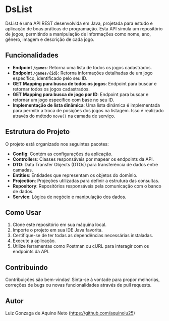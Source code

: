 # DsList

DsList é uma API REST desenvolvida em Java, projetada para estudo e aplicação de boas práticas de programação. Esta API simula um repositório de jogos, permitindo a manipulação de informações como nome, ano, gênero, imagem e descrição de cada jogo.

## Funcionalidades

- **Endpoint `/games`**: Retorna uma lista de todos os jogos cadastrados.
- **Endpoint `/games/{id}`**: Retorna informações detalhadas de um jogo específico, identificado pelo seu ID.
- **GET Mapping para busca de todos os jogos**: Endpoint para buscar e retornar todos os jogos cadastrados.
- **GET Mapping para busca de jogo por ID**: Endpoint para buscar e retornar um jogo específico com base no seu ID.
- **Implementação de lista dinâmica**: Uma lista dinâmica é implementada para permitir a troca de posições dos jogos na listagem. Isso é realizado através do método `move()` na camada de serviço.

## Estrutura do Projeto

O projeto está organizado nos seguintes pacotes:

- **Config**: Contém as configurações da aplicação.
- **Controllers**: Classes responsáveis por mapear os endpoints da API.
- **DTO**: Data Transfer Objects (DTOs) para transferência de dados entre camadas.
- **Entities**: Entidades que representam os objetos do domínio.
- **Projection**: Projeções utilizadas para definir a estrutura das consultas.
- **Repository**: Repositórios responsáveis pela comunicação com o banco de dados.
- **Service**: Lógica de negócio e manipulação dos dados.

## Como Usar

1. Clone este repositório em sua máquina local.
2. Importe o projeto em sua IDE Java favorita.
3. Certifique-se de ter todas as dependências necessárias instaladas.
4. Execute a aplicação.
5. Utilize ferramentas como Postman ou cURL para interagir com os endpoints da API.

## Contribuindo

Contribuições são bem-vindas! Sinta-se à vontade para propor melhorias, correções de bugs ou novas funcionalidades através de pull requests.

## Autor

Luiz Gonzaga de Aquino Neto (https://github.com/aquinolu25)

